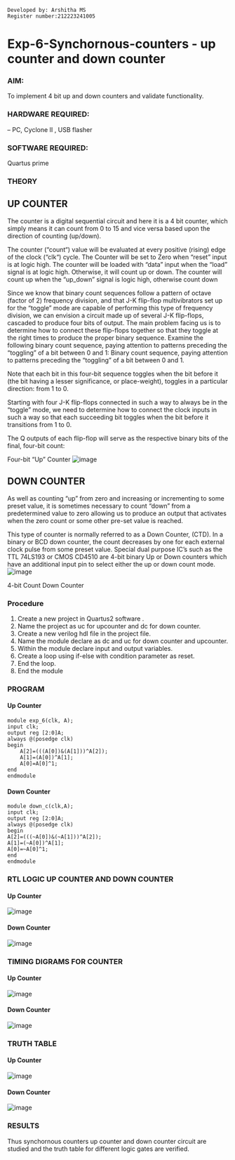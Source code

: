 ```
Developed by: Arshitha MS
Register number:212223241005
```
# Exp-6-Synchornous-counters - up counter and down counter 
### AIM:
To implement 4 bit up and down counters and validate  functionality.
### HARDWARE REQUIRED:  
– PC, Cyclone II , USB flasher
### SOFTWARE REQUIRED:   
Quartus prime
### THEORY 

## UP COUNTER 
The counter is a digital sequential circuit and here it is a 4 bit counter, which simply means it can count from 0 to 15 and vice versa based upon the direction of counting (up/down). 

The counter (“count“) value will be evaluated at every positive (rising) edge of the clock (“clk“) cycle.
The Counter will be set to Zero when “reset” input is at logic high.
The counter will be loaded with “data” input when the “load” signal is at logic high. Otherwise, it will count up or down.
The counter will count up when the “up_down” signal is logic high, otherwise count down

Since we know that binary count sequences follow a pattern of octave (factor of 2) frequency division, and that J-K flip-flop multivibrators set up for the “toggle” mode are capable of performing this type of frequency division, we can envision a circuit made up of several J-K flip-flops, cascaded to produce four bits of output.
The main problem facing us is to determine how to connect these flip-flops together so that they toggle at the right times to produce the proper binary sequence.
Examine the following binary count sequence, paying attention to patterns preceding the “toggling” of a bit between 0 and 1:
Binary count sequence, paying attention to patterns preceding the “toggling” of a bit between 0 and 1.

Note that each bit in this four-bit sequence toggles when the bit before it (the bit having a lesser significance, or place-weight), toggles in a particular direction: from 1 to 0.



 
 

Starting with four J-K flip-flops connected in such a way to always be in the “toggle” mode, we need to determine how to connect the clock inputs in such a way so that each succeeding bit toggles when the bit before it transitions from 1 to 0.

The Q outputs of each flip-flop will serve as the respective binary bits of the final, four-bit count:

 
 

Four-bit “Up” Counter
![image](https://user-images.githubusercontent.com/36288975/169644758-b2f4339d-9532-40c5-af40-8f4f8c942e2c.png)



## DOWN COUNTER 

As well as counting “up” from zero and increasing or incrementing to some preset value, it is sometimes necessary to count “down” from a predetermined value to zero allowing us to produce an output that activates when the zero count or some other pre-set value is reached.

This type of counter is normally referred to as a Down Counter, (CTD). In a binary or BCD down counter, the count decreases by one for each external clock pulse from some preset value. Special dual purpose IC’s such as the TTL 74LS193 or CMOS CD4510 are 4-bit binary Up or Down counters which have an additional input pin to select either the up or down count mode.
![image](https://user-images.githubusercontent.com/36288975/169644844-1a14e123-7228-4ed8-81a9-eb937dff4ac8.png)


4-bit Count Down Counter
### Procedure
1. Create a new project in Quartus2 software .
2. Name the project as uc for upcounter and dc for down counter.
3. Create a new verilog hdl file in the project file.
4. Name the module declare as dc and uc for down counter and upcounter.
5. Within the module declare input and output variables.
6. Create a loop using if-else with condition parameter as reset.
7. End the loop.
8. End the module


### PROGRAM 
#### Up Counter
```
module exp_6(clk, A);
input clk;
output reg [2:0]A;
always @(posedge clk)
begin
	A[2]=(((A[0])&(A[1]))^A[2]);
	A[1]=(A[0])^A[1];
	A[0]=A[0]^1;
end
endmodule

```
#### Down Counter
```
module down_c(clk,A);
input clk;
output reg [2:0]A;
always @(posedge clk)
begin
A[2]=(((~A[0])&(~A[1]))^A[2]);
A[1]=(~A[0])^A[1];
A[0]=~A[0]^1;
end
endmodule

```


 
### RTL LOGIC UP COUNTER AND DOWN COUNTER  

#### Up Counter
![image](https://github.com/arshitha7/Exp-7-Synchornous-counters-/assets/144979143/29510859-d7a3-4e7f-9ebc-90a744152b77)

#### Down Counter
![image](https://github.com/arshitha7/Exp-7-Synchornous-counters-/assets/144979143/fea1802c-e92a-4264-86d8-1f3c32f82f18)









### TIMING DIGRAMS FOR COUNTER  

#### Up Counter
![image](https://github.com/arshitha7/Exp-7-Synchornous-counters-/assets/144979143/18a45e9a-b575-46d5-9b74-5aabc2a1bb1c)

#### Down Counter
![image](https://github.com/arshitha7/Exp-7-Synchornous-counters-/assets/144979143/eb6058a4-54a5-4141-ad64-9b8e00848280)










### TRUTH TABLE 

#### Up Counter
![image](https://github.com/arshitha7/Exp-7-Synchornous-counters-/assets/144979143/764d284f-fe0f-4a18-96ee-8c21ab01d148)

#### Down Counter
![image](https://github.com/arshitha7/Exp-7-Synchornous-counters-/assets/144979143/569c5ef1-f196-46f2-b01b-a8efe3f36ce9)









### RESULTS 
 Thus synchornous counters up counter and down counter circuit are studied and the truth table for different logic gates are verified.
